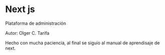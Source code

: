 # Next js
Plataforma de administración

Autor: Olger C. Tarifa

Hecho con mucha paciencia, al final se siguio al manual de aprendisaje de next.
